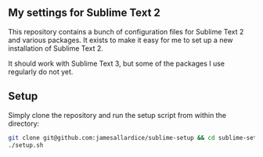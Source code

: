 ## My settings for Sublime Text 2

This repository contains a bunch of configuration files for Sublime Text 2 and
various packages. It exists to make it easy for me to set up a new installation
of Sublime Text 2.

It should work with Sublime Text 3, but some of the packages I use regularly do
not yet.

## Setup

Simply clone the repository and run the setup script from within the directory:

```sh
git clone git@github.com:jamesallardice/sublime-setup && cd sublime-setup
./setup.sh
```
